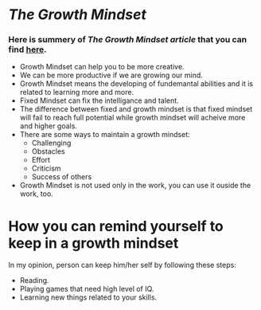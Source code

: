 # ***The Growth Mindset***
### Here is summery of *The Growth Mindset article* that you can find [here](https://www.atlassian.com/blog/inside-atlassian/growth-mindset).
- Growth Mindset can help you to be more creative.
- We can be more productive if we are growing our mind.
- Growth Mindset means the developing of fundemantal abilities and it is related to learning more and more.
- Fixed Mindset can fix the intelligance and talent.
- The difference between fixed and growth mindset is that fixed mindset will fail to reach full potential while growth mindset will acheive more and higher goals.
- There are some ways to maintain a growth mindset: 
  - Challenging
  - Obstacles
  - Effort
  - Criticism
  - Success of others
- Growth Mindset is not used only in the work, you can use it ouside the work, too.
# **How you can remind yourself to keep in a growth mindset**
In my opinion, person can keep him/her self by following these steps:
- Reading.
- Playing games that need high level of IQ.
- Learning new things related to your skills.

